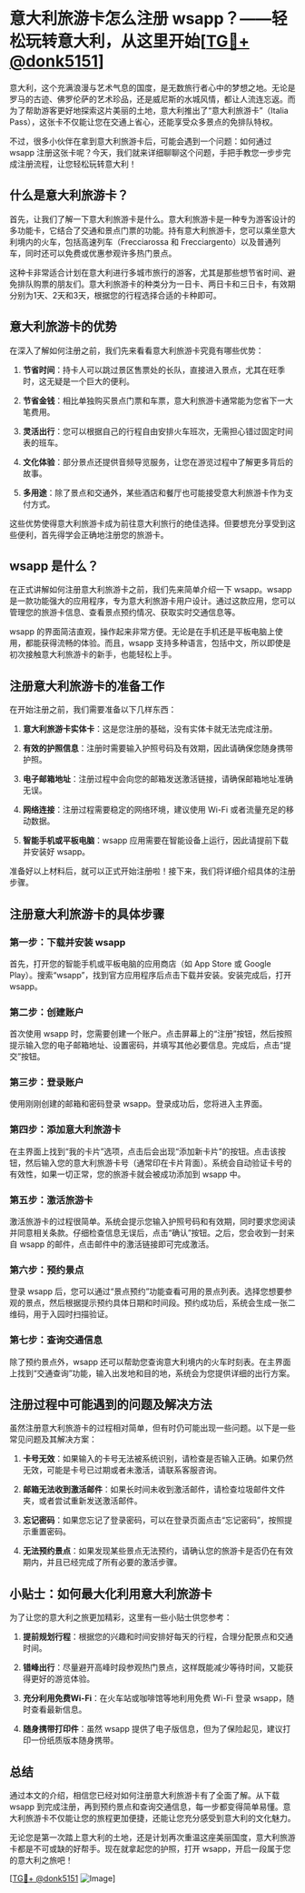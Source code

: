 # 意大利旅游卡怎么注册 wsapp？——轻松玩转意大利，从这里开始[[TG💪+ @donk5151](https://t.me/s/donk5151)]

意大利，这个充满浪漫与艺术气息的国度，是无数旅行者心中的梦想之地。无论是罗马的古迹、佛罗伦萨的艺术珍品，还是威尼斯的水城风情，都让人流连忘返。而为了帮助游客更好地探索这片美丽的土地，意大利推出了“意大利旅游卡”（Italia Pass），这张卡不仅能让您在交通上省心，还能享受众多景点的免排队特权。

不过，很多小伙伴在拿到意大利旅游卡后，可能会遇到一个问题：如何通过 wsapp 注册这张卡呢？今天，我们就来详细聊聊这个问题，手把手教您一步步完成注册流程，让您轻松玩转意大利！

## 什么是意大利旅游卡？

首先，让我们了解一下意大利旅游卡是什么。意大利旅游卡是一种专为游客设计的多功能卡，它结合了交通和景点门票的功能。持有意大利旅游卡，您可以乘坐意大利境内的火车，包括高速列车（Frecciarossa 和 Frecciargento）以及普通列车，同时还可以免费或优惠参观许多热门景点。

这种卡非常适合计划在意大利进行多城市旅行的游客，尤其是那些想节省时间、避免排队购票的朋友们。意大利旅游卡的种类分为一日卡、两日卡和三日卡，有效期分别为1天、2天和3天，根据您的行程选择合适的卡种即可。

## 意大利旅游卡的优势

在深入了解如何注册之前，我们先来看看意大利旅游卡究竟有哪些优势：

1. **节省时间**：持卡人可以跳过景区售票处的长队，直接进入景点，尤其在旺季时，这无疑是一个巨大的便利。
   
2. **节省金钱**：相比单独购买景点门票和车票，意大利旅游卡通常能为您省下一大笔费用。

3. **灵活出行**：您可以根据自己的行程自由安排火车班次，无需担心错过固定时间表的班车。

4. **文化体验**：部分景点还提供音频导览服务，让您在游览过程中了解更多背后的故事。

5. **多用途**：除了景点和交通外，某些酒店和餐厅也可能接受意大利旅游卡作为支付方式。

这些优势使得意大利旅游卡成为前往意大利旅行的绝佳选择。但要想充分享受到这些便利，首先得学会正确地注册您的旅游卡。

## wsapp 是什么？

在正式讲解如何注册意大利旅游卡之前，我们先来简单介绍一下 wsapp。wsapp 是一款功能强大的应用程序，专为意大利旅游卡用户设计。通过这款应用，您可以管理您的旅游卡信息、查看景点预约情况、获取实时交通信息等。

wsapp 的界面简洁直观，操作起来非常方便。无论是在手机还是平板电脑上使用，都能获得流畅的体验。而且，wsapp 支持多种语言，包括中文，所以即使是初次接触意大利旅游卡的新手，也能轻松上手。

## 注册意大利旅游卡的准备工作

在开始注册之前，我们需要准备以下几样东西：

1. **意大利旅游卡实体卡**：这是您注册的基础，没有实体卡就无法完成注册。
   
2. **有效的护照信息**：注册时需要输入护照号码及有效期，因此请确保您随身携带护照。

3. **电子邮箱地址**：注册过程中会向您的邮箱发送激活链接，请确保邮箱地址准确无误。

4. **网络连接**：注册过程需要稳定的网络环境，建议使用 Wi-Fi 或者流量充足的移动数据。

5. **智能手机或平板电脑**：wsapp 应用需要在智能设备上运行，因此请提前下载并安装好 wsapp。

准备好以上材料后，就可以正式开始注册啦！接下来，我们将详细介绍具体的注册步骤。

## 注册意大利旅游卡的具体步骤

### 第一步：下载并安装 wsapp

首先，打开您的智能手机或平板电脑的应用商店（如 App Store 或 Google Play）。搜索“wsapp”，找到官方应用程序后点击下载并安装。安装完成后，打开 wsapp。

### 第二步：创建账户

首次使用 wsapp 时，您需要创建一个账户。点击屏幕上的“注册”按钮，然后按照提示输入您的电子邮箱地址、设置密码，并填写其他必要信息。完成后，点击“提交”按钮。

### 第三步：登录账户

使用刚刚创建的邮箱和密码登录 wsapp。登录成功后，您将进入主界面。

### 第四步：添加意大利旅游卡

在主界面上找到“我的卡片”选项，点击后会出现“添加新卡片”的按钮。点击该按钮，然后输入您的意大利旅游卡号（通常印在卡片背面）。系统会自动验证卡号的有效性，如果一切正常，您的旅游卡就会被成功添加到 wsapp 中。

### 第五步：激活旅游卡

激活旅游卡的过程很简单。系统会提示您输入护照号码和有效期，同时要求您阅读并同意相关条款。仔细检查信息无误后，点击“确认”按钮。之后，您会收到一封来自 wsapp 的邮件，点击邮件中的激活链接即可完成激活。

### 第六步：预约景点

登录 wsapp 后，您可以通过“景点预约”功能查看可用的景点列表。选择您想要参观的景点，然后根据提示预约具体日期和时间段。预约成功后，系统会生成一张二维码，用于入园时扫描验证。

### 第七步：查询交通信息

除了预约景点外，wsapp 还可以帮助您查询意大利境内的火车时刻表。在主界面上找到“交通查询”功能，输入出发地和目的地，系统会为您提供详细的出行方案。

## 注册过程中可能遇到的问题及解决方法

虽然注册意大利旅游卡的过程相对简单，但有时仍可能出现一些问题。以下是一些常见问题及其解决方案：

1. **卡号无效**：如果输入的卡号无法被系统识别，请检查是否输入正确。如果仍然无效，可能是卡号已过期或者未激活，请联系客服咨询。

2. **邮箱无法收到激活邮件**：如果长时间未收到激活邮件，请检查垃圾邮件文件夹，或者尝试重新发送激活邮件。

3. **忘记密码**：如果您忘记了登录密码，可以在登录页面点击“忘记密码”，按照提示重置密码。

4. **无法预约景点**：如果发现某些景点无法预约，请确认您的旅游卡是否仍在有效期内，并且已经完成了所有必要的激活步骤。

## 小贴士：如何最大化利用意大利旅游卡

为了让您的意大利之旅更加精彩，这里有一些小贴士供您参考：

1. **提前规划行程**：根据您的兴趣和时间安排好每天的行程，合理分配景点和交通时间。

2. **错峰出行**：尽量避开高峰时段参观热门景点，这样既能减少等待时间，又能获得更好的游览体验。

3. **充分利用免费Wi-Fi**：在火车站或咖啡馆等地利用免费 Wi-Fi 登录 wsapp，随时查看最新信息。

4. **随身携带打印件**：虽然 wsapp 提供了电子版信息，但为了保险起见，建议打印一份纸质版本随身携带。

## 总结

通过本文的介绍，相信您已经对如何注册意大利旅游卡有了全面了解。从下载 wsapp 到完成注册，再到预约景点和查询交通信息，每一步都变得简单易懂。意大利旅游卡不仅能让您的旅程更加便捷，还能让您充分感受到意大利的文化魅力。

无论您是第一次踏上意大利的土地，还是计划再次重温这座美丽国度，意大利旅游卡都是不可或缺的好帮手。现在就拿起您的护照，打开 wsapp，开启一段属于您的意大利之旅吧！

[[TG💪+ @donk5151](https://t.me/s/donk5151) ![Image](https://i.postimg.cc/rwNCRYN7/Snipaste-2025-04-30-17-27-05.png)]